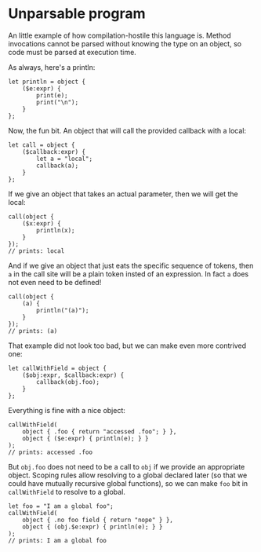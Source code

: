 # Unparsable program

An little example of how compilation-hostile this language is. Method
invocations cannot be parsed without knowing the type on an object, so code must
be parsed at execution time.

As always, here's a println:

```
let println = object {
    ($e:expr) {
        print(e);
        print("\n");
    }
};
```

Now, the fun bit. An object that will call the provided callback with a local:

```
let call = object {
    ($callback:expr) {
        let a = "local";
        callback(a);
    }
};
```

If we give an object that takes an actual parameter, then we will get the local:

```
call(object {
    ($x:expr) {
        println(x);
    }
});
// prints: local
```

And if we give an object that just eats the specific sequence of tokens, then
`a` in the call site will be a plain token insted of an expression. In fact `a`
does not even need to be defined!

```
call(object {
    (a) {
        println("(a)");
    }
});
// prints: (a)
```

That example did not look too bad, but we can make even more contrived one:

```
let callWithField = object {
    ($obj:expr, $callback:expr) {
        callback(obj.foo);
    }
};
```

Everything is fine with a nice object:

```
callWithField(
    object { .foo { return "accessed .foo"; } },
    object { ($e:expr) { println(e); } }
);
// prints: accessed .foo
```

But `obj.foo` does not need to be a call to `obj` if we provide an appropriate
object. Scoping rules allow resolving to a global declared later (so that we
could have mutually recursive global functions), so we can make `foo` bit in
`callWithField` to resolve to a global.

```
let foo = "I am a global foo";
callWithField(
    object { .no foo field { return "nope" } },
    object { (obj.$e:expr) { println(e); } }
);
// prints: I am a global foo
```

